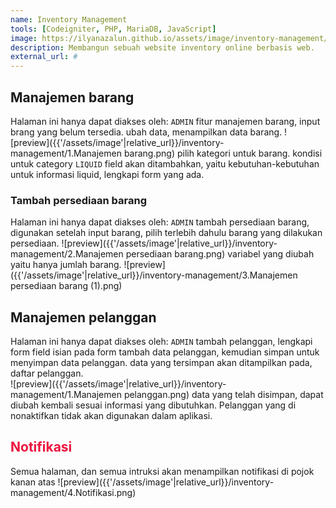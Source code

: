 ```yaml
---
name: Inventory Management
tools: [Codeigniter, PHP, MariaDB, JavaScript]
image: https://ilyanazalun.github.io/assets/image/inventory-management/Dashboard.png
description: Membangun sebuah website inventory online berbasis web.
external_url: #
---
```


## Manajemen barang
Halaman ini hanya dapat diakses oleh: <code>ADMIN</code>
fitur manajemen barang, input brang yang belum tersedia. ubah data, menampilkan data barang.
![preview]({{'/assets/image'|relative_url}}/inventory-management/1.Manajemen barang.png)
pilih kategori untuk barang. kondisi untuk category ``LIQUID`` field akan ditambahkan, yaitu kebutuhan-kebutuhan untuk informasi liquid,
lengkapi form yang ada.
### Tambah persediaan barang
Halaman ini hanya dapat diakses oleh: <code>ADMIN</code>
tambah persediaan barang, digunakan setelah input barang, pilih terlebih dahulu barang yang dilakukan persediaan.
![preview]({{'/assets/image'|relative_url}}/inventory-management/2.Manajemen persediaan barang.png)
variabel yang diubah yaitu hanya jumlah barang.
![preview]({{'/assets/image'|relative_url}}/inventory-management/3.Manajemen persediaan barang (1).png)


## Manajemen pelanggan
Halaman ini hanya dapat diakses oleh: <code>ADMIN</code>
tambah pelanggan, lengkapi form field isian pada form tambah data pelanggan, kemudian simpan untuk menyimpan data pelanggan. data yang tersimpan akan ditampilkan pada, daftar pelanggan.  
![preview]({{'/assets/image'|relative_url}}/inventory-management/1.Manajemen pelanggan.png)
data yang telah disimpan, dapat diubah kembali sesuai informasi yang dibutuhkan. Pelanggan yang di nonaktifkan tidak akan digunakan dalam aplikasi.


<h2 id="notifikasi" style="color:#ed143d">Notifikasi</h2>
Semua halaman, dan semua intruksi akan menampilkan notifikasi di pojok kanan atas
![preview]({{'/assets/image'|relative_url}}/inventory-management/4.Notifikasi.png)
